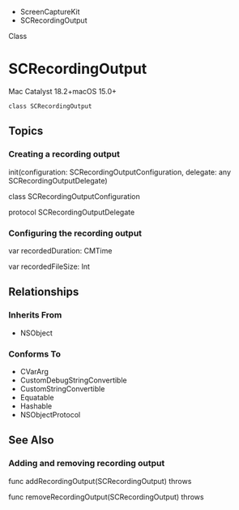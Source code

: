

- ScreenCaptureKit
-  SCRecordingOutput 

Class

# SCRecordingOutput

Mac Catalyst 18.2+macOS 15.0+

``` source
class SCRecordingOutput
```

## Topics

### Creating a recording output

init(configuration: SCRecordingOutputConfiguration, delegate: any SCRecordingOutputDelegate)

class SCRecordingOutputConfiguration

protocol SCRecordingOutputDelegate

### Configuring the recording output

var recordedDuration: CMTime

var recordedFileSize: Int

## Relationships

### Inherits From

- NSObject

### Conforms To

- CVarArg
- CustomDebugStringConvertible
- CustomStringConvertible
- Equatable
- Hashable
- NSObjectProtocol

## See Also

### Adding and removing recording output

func addRecordingOutput(SCRecordingOutput) throws

func removeRecordingOutput(SCRecordingOutput) throws


